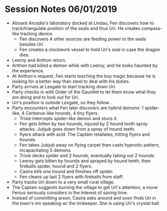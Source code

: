 <!-- TITLE: Session Notes 06/01/2019 -->
<!-- SUBTITLE: A quick summary of 2019 06 01 -->



# Session Notes 06/01/2019

- Aboard *Arcadia's* laboratory docked at Lindau, Fen discovers how to track/triangulate position of the seals and thus Uri. He creates compass-like tracking device.
  - Fen discovers 4 other sources are feeding power to the seals besides Uri
  - Fen creates a clockwork vessel to hold Uri's seal in case the dragon dies.
- Leeroy and Anthon return. 
- Anthon had killed a demon while with Leeroy, and he looks haunted by the experience.
- At Anthon's request, Fen starts teaching the boy magic because he is looking for a better way than steel to deal with his duties.
- Party arrives at Lexgate to start tracking down Uri.
- Party checks in with Order of the Gauntlet to let them know what they are doing and to look out for Uri.
- Uri's position is outside Lexgate, so they follow .
- Party encounters what Fen later discovers are hybrid demons: 1 spider-like, 4 Cerberus-like hounds, 4 tiny flyers. 
  - Trixie intercepts spider-like demon and stuns it. 
  - Fen gets bitten by two hounds, injured by 2 hound tooth spray attacks. Jubjub goes down from a spray of hound teeth. 
  - flyers attack with acid. The Captain retaliates, hitting flyers and hounds.
  - Fen takes Jubjub away on flying carpet then casts hypnotic pattern, incapacitating 5 demons. 
  - Trixie decks spider and 2 hounds, eventually taking out 2 hounds.  
  - Leeroy gets bitten by hounds and sprayed by hound teeth, then fireballs spider, hound and 2 flyers.
  - Casira kills one hound and finishes off spider. 
  - Fen cleans up last 2 flyers with fireballs from staff.
- Party tracks Uri down to a very small rural village.
- The Captain suggests burning the village to get Uri's attention, a move Fenius seriously considers in the interest of saving time.
- Instead of committing arson, Casira asks around and soon finds Uri in the town's inn speaking w/ the innkeeper. She is using Uri's crystal ball.